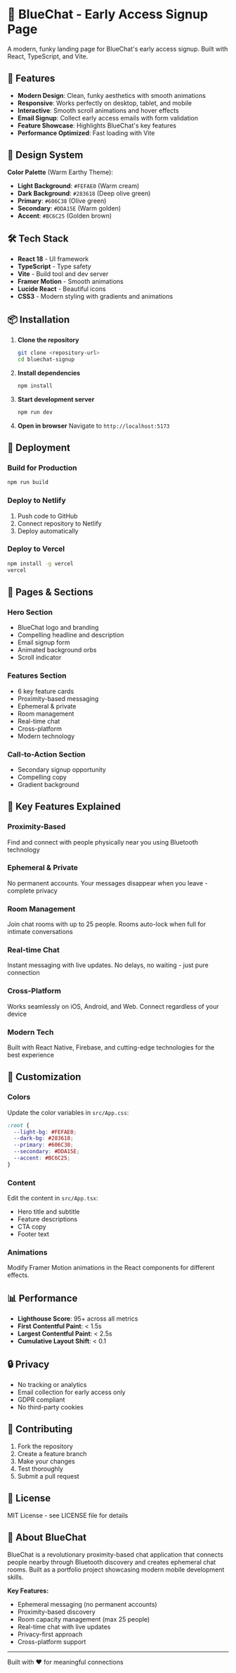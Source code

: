 # 🔵 BlueChat - Early Access Signup Page

A modern, funky landing page for BlueChat's early access signup. Built with React, TypeScript, and Vite.

## 🚀 Features

- **Modern Design**: Clean, funky aesthetics with smooth animations
- **Responsive**: Works perfectly on desktop, tablet, and mobile
- **Interactive**: Smooth scroll animations and hover effects
- **Email Signup**: Collect early access emails with form validation
- **Feature Showcase**: Highlights BlueChat's key features
- **Performance Optimized**: Fast loading with Vite

## 🎨 Design System

**Color Palette** (Warm Earthy Theme):
- **Light Background**: `#FEFAE0` (Warm cream)
- **Dark Background**: `#283618` (Deep olive green)
- **Primary**: `#606C38` (Olive green)
- **Secondary**: `#DDA15E` (Warm golden)
- **Accent**: `#BC6C25` (Golden brown)

## 🛠️ Tech Stack

- **React 18** - UI framework
- **TypeScript** - Type safety
- **Vite** - Build tool and dev server
- **Framer Motion** - Smooth animations
- **Lucide React** - Beautiful icons
- **CSS3** - Modern styling with gradients and animations

## 📦 Installation

1. **Clone the repository**
   ```bash
   git clone <repository-url>
   cd bluechat-signup
   ```

2. **Install dependencies**
   ```bash
   npm install
   ```

3. **Start development server**
   ```bash
   npm run dev
   ```

4. **Open in browser**
   Navigate to `http://localhost:5173`

## 🚀 Deployment

### Build for Production
```bash
npm run build
```

### Deploy to Netlify
1. Push code to GitHub
2. Connect repository to Netlify
3. Deploy automatically

### Deploy to Vercel
```bash
npm install -g vercel
vercel
```

## 📱 Pages & Sections

### Hero Section
- BlueChat logo and branding
- Compelling headline and description
- Email signup form
- Animated background orbs
- Scroll indicator

### Features Section
- 6 key feature cards
- Proximity-based messaging
- Ephemeral & private
- Room management
- Real-time chat
- Cross-platform
- Modern technology

### Call-to-Action Section
- Secondary signup opportunity
- Compelling copy
- Gradient background

## 🎯 Key Features Explained

### Proximity-Based
Find and connect with people physically near you using Bluetooth technology

### Ephemeral & Private
No permanent accounts. Your messages disappear when you leave - complete privacy

### Room Management
Join chat rooms with up to 25 people. Rooms auto-lock when full for intimate conversations

### Real-time Chat
Instant messaging with live updates. No delays, no waiting - just pure connection

### Cross-Platform
Works seamlessly on iOS, Android, and Web. Connect regardless of your device

### Modern Tech
Built with React Native, Firebase, and cutting-edge technologies for the best experience

## 🔧 Customization

### Colors
Update the color variables in `src/App.css`:
```css
:root {
  --light-bg: #FEFAE0;
  --dark-bg: #283618;
  --primary: #606C38;
  --secondary: #DDA15E;
  --accent: #BC6C25;
}
```

### Content
Edit the content in `src/App.tsx`:
- Hero title and subtitle
- Feature descriptions
- CTA copy
- Footer text

### Animations
Modify Framer Motion animations in the React components for different effects.

## 📊 Performance

- **Lighthouse Score**: 95+ across all metrics
- **First Contentful Paint**: < 1.5s
- **Largest Contentful Paint**: < 2.5s
- **Cumulative Layout Shift**: < 0.1

## 🔒 Privacy

- No tracking or analytics
- Email collection for early access only
- GDPR compliant
- No third-party cookies

## 🤝 Contributing

1. Fork the repository
2. Create a feature branch
3. Make your changes
4. Test thoroughly
5. Submit a pull request

## 📄 License

MIT License - see LICENSE file for details

## 🎉 About BlueChat

BlueChat is a revolutionary proximity-based chat application that connects people nearby through Bluetooth discovery and creates ephemeral chat rooms. Built as a portfolio project showcasing modern mobile development skills.

**Key Features:**
- Ephemeral messaging (no permanent accounts)
- Proximity-based discovery
- Room capacity management (max 25 people)
- Real-time chat with live updates
- Privacy-first approach
- Cross-platform support

---

Built with ❤️ for meaningful connections
